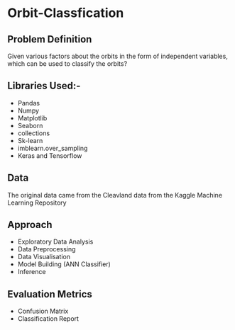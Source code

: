 # Orbit-Classfication

## Problem Definition
Given various factors about the orbits in the form of independent variables, which can be used to classify the orbits?

## Libraries Used:-
* Pandas
* Numpy
* Matplotlib
* Seaborn
* collections
* Sk-learn
* imblearn.over_sampling
* Keras and Tensorflow

## Data
The original data came from the Cleavland data from the Kaggle Machine Learning Repository

## Approach
* Exploratory Data Analysis
* Data Preprocessing
* Data Visualisation
* Model Building (ANN Classifier)
* Inference 

## Evaluation Metrics
* Confusion Matrix
* Classification Report

